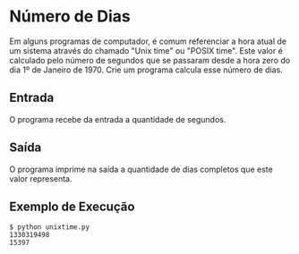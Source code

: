 # Número de Dias

Em alguns programas de computador, é comum
referenciar a hora atual de um sistema através do
chamado "Unix time" ou "POSIX time". Este valor é
calculado pelo número de segundos que se passaram
desde a hora zero do dia 1º de Janeiro de 1970. Crie
um programa calcula esse número de dias.

## Entrada

O programa recebe da entrada a quantidade de
segundos.

## Saída

O programa imprime na saída  a quantidade de dias
completos que este valor representa.

## Exemplo de Execução

    $ python unixtime.py
    1330319498
    15397